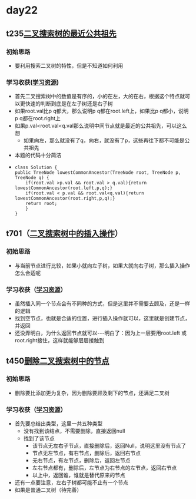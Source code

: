 # day22
## t235[二叉搜索树的最近公共祖先](https://leetcode.cn/problems/lowest-common-ancestor-of-a-binary-search-tree/description/)
### 初始思路
  - 要利用搜索二叉树的特性，但是不知道如何利用
### 学习收获([学习资源](https://programmercarl.com/0235.%E4%BA%8C%E5%8F%89%E6%90%9C%E7%B4%A2%E6%A0%91%E7%9A%84%E6%9C%80%E8%BF%91%E5%85%AC%E5%85%B1%E7%A5%96%E5%85%88.html#%E8%BF%AD%E4%BB%A3%E6%B3%95))
  - 首先二叉搜索树中的数值是有序的，小的在左，大的在右，根据这个特点就可以更快速的判断到底是在左子树还是右子树
  - 如果root.val比p q都大，那么说明p q都在root.left上，如果比p q都小，说明p q都在root.right上
  - 如果p.val<root.val<q.val那么说明中间节点就是最近的公共祖先，可以这么想
    - 如果向左，那么就没有了q，向右，就没有了p，这些再往下都不可能是公共祖先
  - 本题的代码十分简洁
  - ```
    class Solution {
    public TreeNode lowestCommonAncestor(TreeNode root, TreeNode p, TreeNode q) {
        if(root.val >p.val && root.val > q.val){return lowestCommonAncestor(root.left,p,q);}
        if(root.val < p.val && root.val<q.val){return lowestCommonAncestor(root.right,p,q);}
        return root;        
        }
    }
    ```
## t701（[二叉搜索树中的插入操作](https://leetcode.cn/problems/insert-into-a-binary-search-tree/)）
### 初始思路
  - 与当前节点进行比较，如果小就向左子树，如果大就向右子树，那么插入操作怎么合适呢
### 学习收获（[学习资源](https://programmercarl.com/0701.%E4%BA%8C%E5%8F%89%E6%90%9C%E7%B4%A2%E6%A0%91%E4%B8%AD%E7%9A%84%E6%8F%92%E5%85%A5%E6%93%8D%E4%BD%9C.html#%E9%80%92%E5%BD%92)）
  - 虽然插入同一个节点会有不同种的方式，但是这里并不需要去顾及，还是一样的逻辑
  - 找到空节点，也就是合适的位置，进行插入操作就可以，这里就是创建节点，并返回
  - 还没弄明白，为什么返回节点就可以---明白了：因为上一层要用root.left 或 root.right接住，这样就能够层层接触到
## t450[删除二叉搜索树中的节点](https://leetcode.cn/problems/delete-node-in-a-bst/)
### 初始思路
  - 删除要比添加更为复杂，因为删除要顾及剩下的节点，还满足二叉树
### 学习收获（[学习资源](https://programmercarl.com/0450.%E5%88%A0%E9%99%A4%E4%BA%8C%E5%8F%89%E6%90%9C%E7%B4%A2%E6%A0%91%E4%B8%AD%E7%9A%84%E8%8A%82%E7%82%B9.html#%E9%80%92%E5%BD%92)）
  - 首先要总结出类型，这里一共五种类型
    - 没有找到该结点，不需要删除，直接返回null
    - 找到了该节点
      - 该节点无左右子节点，直接删除后，返回Null，说明这里没有节点了
      - 节点无左节点，有右节点，删除后，返回右节点
      - 无右节点，有左节点，删除后，返回左节点
      - 左右节点都有，删除后，左节点为右节点的左节点，返回右节点
      - 以上中，返回谁，谁就是替代原来的节点
  - 还有一点要注意，左右子树都可能不止有一个节点
  - 如果是普通二叉树（待完善）
